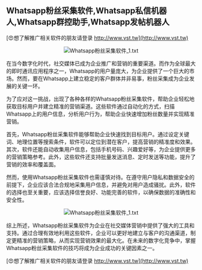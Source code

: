 ## **Whatsapp粉丝采集软件,Whatsapp私信机器人,Whatsapp群控助手,Whatsapp发帖机器人**

[😍想了解推广相关软件的朋友请登录 http://www.vst.tw](http://www.vst.tw)

 <center><img src="https://vst.tw/MP4/tuiguang/png/4.png" alt="Whatsapp粉丝采集软件_1.txt"></center>

在当今数字化时代，社交媒体已成为企业推广和营销的重要渠道。而作为全球最大的即时通讯应用程序之一，Whatsapp的用户量庞大，为企业提供了一个巨大的市场。然而，要在Whatsapp上建立稳定的客户群体并非易事，粉丝采集成为企业发展的关键一环。

为了应对这一挑战，出现了各种各样的Whatsapp粉丝采集软件，帮助企业轻松地获取目标用户并建立精准的营销渠道。这些软件通过自动化的方式，扫描Whatsapp上的用户信息，分析用户行为，帮助企业快速增加粉丝数量并实现精准营销。

首先，Whatsapp粉丝采集软件能够帮助企业快速找到目标用户。通过设定关键词、地理位置等搜索条件，软件可以定位到潜在客户，提高营销的精准度和效果。其次，软件还能自动收集用户信息，包括手机号码、兴趣爱好等，为企业提供更多的营销策略参考。此外，这些软件还支持批量发送消息、定时发送等功能，提升了营销的效率和覆盖面。

然而，使用Whatsapp粉丝采集软件也需谨慎对待。在遵守用户隐私和数据安全的前提下，企业应该合法合规地采集用户信息，并避免对用户造成骚扰。此外，软件的选择也至关重要，应该选择信誉良好、功能完善的软件，以确保数据的准确性和安全性。

 <center><img src="https://vst.tw/MP4/tuiguang/png/3.png" alt="Whatsapp粉丝采集软件_1.txt"></center>

综上所述，Whatsapp粉丝采集软件为企业在社交媒体营销中提供了强大的工具和支持。通过合理有效地利用这些软件，企业可以更好地建立与客户的沟通渠道，制定更精准的营销策略，从而实现营销效果的最大化。在未来的数字化竞争中，掌握Whatsapp粉丝采集软件的技巧将成为企业成功的关键因素之一。

[😍想了解推广相关软件的朋友请登录 http://www.vst.tw](http://www.vst.tw)



